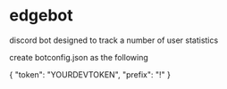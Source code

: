 # edgebot
discord bot designed to track a number of user statistics


create botconfig.json as the following

{
    "token": "YOURDEVTOKEN",
    "prefix": "!"
}
